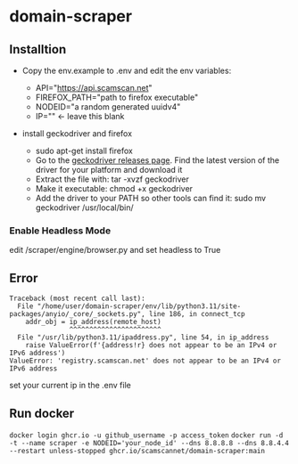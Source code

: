 # domain-scraper
 
## Installtion
* Copy the env.example to .env and edit the env variables:

  * API="https://api.scamscan.net"
  * FIREFOX_PATH="path to firefox executable"
  * NODEID="a random generated uuidv4"
  * IP="" <- leave this blank

* install geckodriver and firefox 
  * sudo apt-get install firefox 
  * Go to the [geckodriver releases page](https://github.com/mozilla/geckodriver/releases). Find the latest version of the driver for your platform and download it
  * Extract the file with: tar -xvzf geckodriver 
  * Make it executable: chmod +x geckodriver 
  * Add the driver to your PATH so other tools can find it: sudo mv geckodriver /usr/local/bin/

### Enable Headless Mode
edit /scraper/engine/browser.py and set headless to True

## Error
```
Traceback (most recent call last):
  File "/home/user/domain-scraper/env/lib/python3.11/site-packages/anyio/_core/_sockets.py", line 186, in connect_tcp
    addr_obj = ip_address(remote_host)
               ^^^^^^^^^^^^^^^^^^^^^^^
  File "/usr/lib/python3.11/ipaddress.py", line 54, in ip_address
    raise ValueError(f'{address!r} does not appear to be an IPv4 or IPv6 address')
ValueError: 'registry.scamscan.net' does not appear to be an IPv4 or IPv6 address
```
set your current ip in the .env file

## Run docker
`docker login ghcr.io -u github_username -p access_token`
`docker run -d -t --name scraper -e NODEID='your_node_id' --dns 8.8.8.8 --dns 8.8.4.4 --restart unless-stopped ghcr.io/scamscannet/domain-scraper:main`
